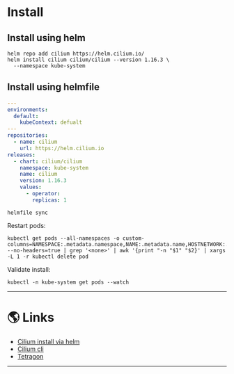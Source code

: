# Install

## Install using helm

```shell
helm repo add cilium https://helm.cilium.io/
helm install cilium cilium/cilium --version 1.16.3 \
  --namespace kube-system
```

## Install using helmfile

```yaml title=helmfile.yaml
---
environments:
  default:
    kubeContext: defualt
---
repositories:
  - name: cilium
    url: https://helm.cilium.io
releases:
  - chart: cilium/cilium
    namespace: kube-system
    name: cilium
    version: 1.16.3
    values:
      - operator:
        replicas: 1
```

```shell
helmfile sync
```

Restart pods:

```shell
kubectl get pods --all-namespaces -o custom-columns=NAMESPACE:.metadata.namespace,NAME:.metadata.name,HOSTNETWORK:.spec.hostNetwork --no-headers=true | grep '<none>' | awk '{print "-n "$1" "$2}' | xargs -L 1 -r kubectl delete pod
```

Validate install:

```shell
kubectl -n kube-system get pods --watch
```

---

# 🌎 Links

- [Cilium install via helm](https://docs.cilium.io/en/stable/installation/k8s-install-helm/)
- [Cilium cli](https://github.com/cilium/cilium-cli)
- [Tetragon](https://tetragon.io/docs/installation/kubernetes/)

---
